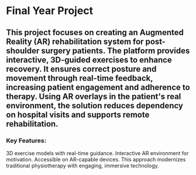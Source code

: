 # Final Year Project

## This project focuses on creating an Augmented Reality (AR) rehabilitation system for post-shoulder surgery patients. The platform provides interactive, 3D-guided exercises to enhance recovery. It ensures correct posture and movement through real-time feedback, increasing patient engagement and adherence to therapy. Using AR overlays in the patient's real environment, the solution reduces dependency on hospital visits and supports remote rehabilitation.

### Key Features:
3D exercise models with real-time guidance.
Interactive AR environment for motivation.
Accessible on AR-capable devices.
This approach modernizes traditional physiotherapy with engaging, immersive technology.
